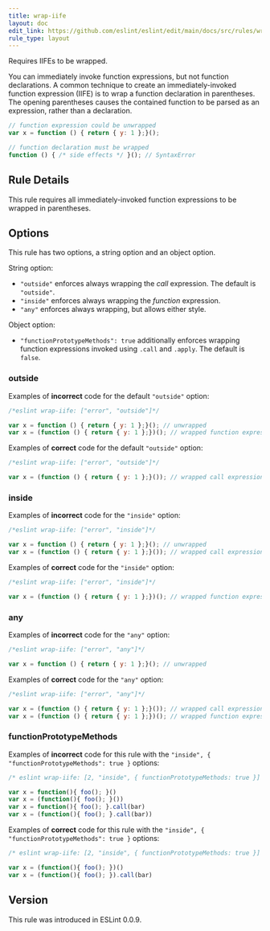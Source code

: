 ```yaml
---
title: wrap-iife
layout: doc
edit_link: https://github.com/eslint/eslint/edit/main/docs/src/rules/wrap-iife.md
rule_type: layout
---
```


<!--FIXABLE-->

Requires IIFEs to be wrapped.

You can immediately invoke function expressions, but not function declarations. A common technique to create an immediately-invoked function expression (IIFE) is to wrap a function declaration in parentheses. The opening parentheses causes the contained function to be parsed as an expression, rather than a declaration.

```js
// function expression could be unwrapped
var x = function () { return { y: 1 };}();

// function declaration must be wrapped
function () { /* side effects */ }(); // SyntaxError
```

## Rule Details

This rule requires all immediately-invoked function expressions to be wrapped in parentheses.

## Options

This rule has two options, a string option and an object option.

String option:

* `"outside"` enforces always wrapping the *call* expression. The default is `"outside"`.
* `"inside"` enforces always wrapping the *function* expression.
* `"any"` enforces always wrapping, but allows either style.

Object option:

* `"functionPrototypeMethods": true` additionally enforces wrapping function expressions invoked using `.call` and `.apply`. The default is `false`.

### outside

Examples of **incorrect** code for the default `"outside"` option:

```js
/*eslint wrap-iife: ["error", "outside"]*/

var x = function () { return { y: 1 };}(); // unwrapped
var x = (function () { return { y: 1 };})(); // wrapped function expression
```

Examples of **correct** code for the default `"outside"` option:

```js
/*eslint wrap-iife: ["error", "outside"]*/

var x = (function () { return { y: 1 };}()); // wrapped call expression
```

### inside

Examples of **incorrect** code for the `"inside"` option:

```js
/*eslint wrap-iife: ["error", "inside"]*/

var x = function () { return { y: 1 };}(); // unwrapped
var x = (function () { return { y: 1 };}()); // wrapped call expression
```

Examples of **correct** code for the `"inside"` option:

```js
/*eslint wrap-iife: ["error", "inside"]*/

var x = (function () { return { y: 1 };})(); // wrapped function expression
```

### any

Examples of **incorrect** code for the `"any"` option:

```js
/*eslint wrap-iife: ["error", "any"]*/

var x = function () { return { y: 1 };}(); // unwrapped
```

Examples of **correct** code for the `"any"` option:

```js
/*eslint wrap-iife: ["error", "any"]*/

var x = (function () { return { y: 1 };}()); // wrapped call expression
var x = (function () { return { y: 1 };})(); // wrapped function expression
```

### functionPrototypeMethods

Examples of **incorrect** code for this rule with the `"inside", { "functionPrototypeMethods": true }` options:

```js
/* eslint wrap-iife: [2, "inside", { functionPrototypeMethods: true }] */

var x = function(){ foo(); }()
var x = (function(){ foo(); }())
var x = function(){ foo(); }.call(bar)
var x = (function(){ foo(); }.call(bar))
```

Examples of **correct** code for this rule with the `"inside", { "functionPrototypeMethods": true }` options:

```js
/* eslint wrap-iife: [2, "inside", { functionPrototypeMethods: true }] */

var x = (function(){ foo(); })()
var x = (function(){ foo(); }).call(bar)
```

## Version

This rule was introduced in ESLint 0.0.9.
